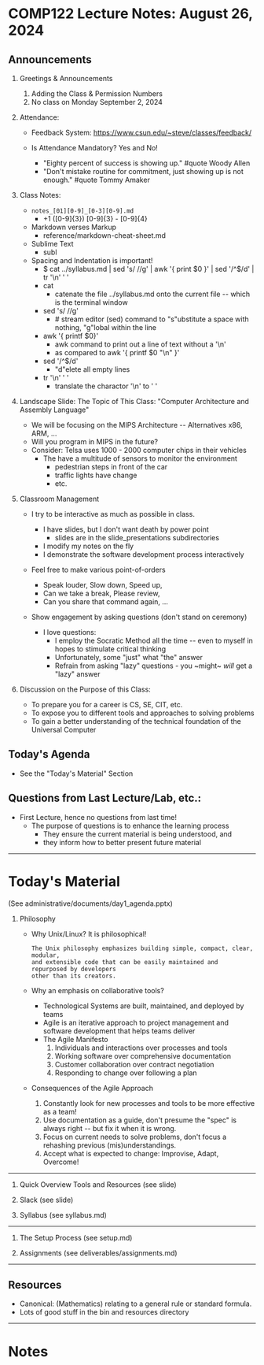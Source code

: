 # COMP122 Lecture Notes: August 26, 2024

## Announcements
   1. Greetings & Announcements
      1. Adding the Class & Permission Numbers
      1. No class on Monday September 2, 2024
   
   1. Attendance:
      - Feedback System: https://www.csun.edu/~steve/classes/feedback/ 

      - Is Attendance Mandatory?  Yes and No!
        * "Eighty percent of success is showing up." #quote Woody Allen
        * "Don't mistake routine for commitment, just showing up is not enough."  #quote Tommy Amaker

   1. Class Notes:
      - `notes_[01][0-9]_[0-3][0-9].md`
        - +1 ([0-9]{3}) [0-9]{3} - [0-9]{4}
      - Markdown verses Markup
        - reference/markdown-cheat-sheet.md
      - Sublime Text
        - subl
      - Spacing and Indentation is important!
        - $ cat ../syllabus.md | sed 's/ //g' | awk '{ print $0 }' | sed '/^$/d' | tr '\n' ' '
        - cat
          - catenate the file ../syllabus.md onto the current file -- which is the terminal window
        - sed 's/ //g'   
          - \# stream editor (sed) command to "s"ubstitute a space with nothing, "g"lobal within the line
        - awk '{ printf $0}'
          - awk command to print out a line of text without a '\n'
          - as compared to awk '{ printf $0 "\n" }'
        - sed '/^$/d'
          - "d"elete all empty lines
        - tr '\n' ' '
          - translate the charactor '\n' to ' '

   1. Landscape Slide: The Topic of This Class:  "Computer Architecture and Assembly Language"
      - We will be focusing on the MIPS Architecture -- Alternatives x86, ARM, ...
      - Will you program in MIPS in the future?
      - Consider:  Telsa uses 1000 - 2000 computer chips in their vehicles
        - The have a multitude of sensors to monitor the environment
          * pedestrian steps in front of the car
          * traffic lights have change
          * etc. 

 
   1. Classroom Management
      - I try to be interactive as much as possible in class.
        - I have slides, but I don't want death by power point 
          * slides are in the slide_presentations subdirectories
        - I modify my notes on the fly
        - I demonstrate the software development process interactively

      - Feel free to make various point-of-orders
        - Speak louder, Slow down, Speed up, 
        - Can we take a break, Please review,
        - Can you share that command again, ...

      - Show engagement by asking questions (don't stand on ceremony)
        * I love questions:
          - I employ the Socratic Method all the time -- even to myself
           in hopes to stimulate critical thinking
          - Unfortunately, some "just" what "the" answer
          - Refrain from asking "lazy" questions  - you ~might~ *will* get a "lazy" answer

   1. Discussion on the Purpose of this Class:
      - To prepare you for a career is CS, SE, CIT, etc.
      - To expose you to different tools and approaches to solving problems
      - To gain a better understanding of the technical foundation of the Universal Computer


## Today's Agenda
   * See the "Today's Material" Section


## Questions from Last Lecture/Lab, etc.:
   * First Lecture, hence no questions from last time!
     - The purpose of questions is to enhance the learning process
       - They ensure the current material is being understood, and 
       - they inform how to better present future material



---
# Today's Material
  (See administrative/documents/day1_agenda.pptx)

  1. Philosophy 
     * Why Unix/Linux?  It is philosophical!
       ```
       The Unix philosophy emphasizes building simple, compact, clear, modular, 
       and extensible code that can be easily maintained and repurposed by developers 
       other than its creators.
       ```

     * Why an emphasis on collaborative tools?
       - Technological Systems are built, maintained, and deployed by teams
       - Agile is an iterative approach to project management and software 
         development that helps teams deliver
       - The Agile Manifesto 
         1. Individuals and interactions over processes and tools
         1. Working software over comprehensive documentation
         1. Customer collaboration over contract negotiation
         1. Responding to change over following a plan
  

     * Consequences of the Agile Approach
       1. Constantly look for new processes and tools to be more effective as a team!
       1. Use documentation as a guide, don't presume the "spec" is always right -- 
          but fix it when it is wrong.
       1. Focus on current needs to solve problems, don't focus a rehashing previous
          (mis)understandings.
       1. Accept what is expected to change: Improvise, Adapt, Overcome!

-----
  1. Quick Overview Tools and Resources (see slide)

  1. Slack (see slide)

  1. Syllabus (see syllabus.md)
---
  1. The Setup Process (see setup.md)

  1. Assignments (see deliverables/assignments.md)


---
## Resources
  * Canonical: (Mathematics) relating to a general rule or standard formula.
  * Lots of good stuff in the bin and resources directory

---
<!-- This section is for student's to place their own notes. -->
<!-- This section will not be updated by the Professor.   -->

# Notes  

